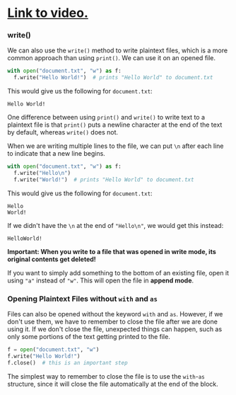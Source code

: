 # [Link to video.](https://www.youtube.com/watch?v=4zRVov6MqU4&list=PLVD25niNi0BnTo_MGI8NI6WvVIXcC9khH)

### write()

We can also use the `write()` method to write plaintext files, which is a more common approach than using `print()`. We can use it on an opened file. 

```python
with open("document.txt", "w") as f:
  f.write("Hello World!")  # prints "Hello World" to document.txt
```

This would give us the following for `document.txt`:

```
Hello World!
```

One difference between using `print()` and `write()` to write text to a plaintext file is that `print()` puts a newline character at the end of the text by default, whereas `write()` does not.

When we are writing multiple lines to the file, we can put `\n` after each line to indicate that a new line begins.

```python
with open("document.txt", "w") as f:
  f.write("Hello\n")
  f.write("World!")  # prints "Hello World" to document.txt
```

This would give us the following for `document.txt`:

```
Hello
World!
```

If we didn't have the `\n` at the end of `"Hello\n"`, we would get this instead:

```
HelloWorld!
```

**Important: When you write to a file that was opened in write mode, its original contents get deleted!** 

If you want to simply add something to the bottom of an existing file, open it using `"a"` instead of `"w"`. This will open the file in **append mode**.

### Opening Plaintext Files without `with` and `as`

Files can also be opened without the keyword `with` and `as`. However, if we don't use them, we have to remember to close the file after we are done using it. If we don't close the file, unexpected things can happen, such as only some portions of the text getting printed to the file.

```python
f = open("document.txt", "w")
f.write("Hello World!")
f.close()  # this is an important step
```

The simplest way to remember to close the file is to use the `with`-`as` structure, since it will close the file automatically at the end of the block.
